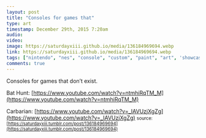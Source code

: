 ```yaml
---
layout: post
title: "Consoles for games that"
type: art
timestamp: December 29th, 2015 7:20am
audio: 
video: 
image: https://saturdayxiii.github.io/media/136184969694.webp
link: https://saturdayxiii.github.io/media/136184969694.webp
tags: ["nintendo", "nes", "console", "custom", "paint", "art", 'showcase', 'console_mod', 'console_art', 'mod', 'custom_console']
comments: true
---
```

Consoles for games that don’t exist.

Bat Hunt: [https://www.youtube.com/watch?v=ntmhiRqTM_M](https://www.youtube.com/watch?v=ntmhiRqTM_M)

Carbarian: [https://www.youtube.com/watch?v=_IAVUzjXgZg](https://www.youtube.com/watch?v=_IAVUzjXgZg)
<small>source: [https://saturdayxiii.tumblr.com/post/136184969694](https://saturdayxiii.tumblr.com/post/136184969694)</small>
